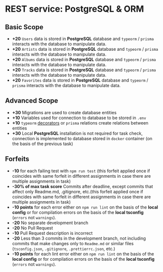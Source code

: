 # REST service: PostgreSQL & ORM 

## Basic Scope

- **+20** `Users` data is stored in **PostgreSQL** database and `typeorm` / `prisma`  interacts with the database to manipulate data.  
- **+20** `Artists` data is stored in **PostgreSQL** database and `typeorm` / `prisma`  interacts with the database to manipulate data.
- **+20** `Albums` data is stored in **PostgreSQL** database and `typeorm` / `prisma`  interacts with the database to manipulate data.
- **+20** `Tracks` data is stored in **PostgreSQL** database and `typeorm` / `prisma`  interacts with the database to manipulate data.
- **+20** `Favorites` data is stored in **PostgreSQL** database and `typeorm` / `prisma`  interacts with the database to manipulate data.

## Advanced Scope

- **+30** Migrations are used to create database entities 
- **+10** Variables used for connection to database to be stored in `.env`
- **+10** `typeorm` [decorators](https://typeorm.io/#/relations) or `prisma` relations create relations between entities
- **+30** Local **PostgreSQL** installation is not required for task check, connection is implemented to database stored in `docker` container  (on the basis of the previous task)


## Forfeits
- **-10** for each failing test with `npm run test` (this forfeit applied once if coincides with same forfeit in different assignments in case there are multiple assignments in task)
- **-30% of max task score** Commits after deadline, except commits that affect only Readme.md, .gitignore, etc.(this forfeit applied once if coincides with same forfeit in different assignments in case there are multiple assignments in task)
- **-10 points** for each error either on `npm run lint` on the basis of the **local config** or for compilation errors on the basis of the **local tsconfig** (`errors` not `warnings`).
- **-20** No separate development branch
- **-20** No Pull Request
- **-10** Pull Request description is incorrect
- **-20** Less than 3 commits in the development branch, not including commits that make changes only to `Readme.md` or similar files (`tsconfig.json`, `.gitignore`, `.prettierrc.json`, etc.)
- **-10 points** for each lint error either on `npm run lint` on the basis of the **local config** or for compilation errors on the basis of the **local tsconfig** (`errors` not `warnings`).
